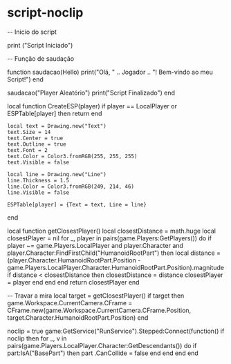 # script-noclip






-- Inicio do script

print ("Script Iniciado")


-- Função de saudação

function saudacao(Hello)
    print("Olá, " .. Jogador .. "! Bem-vindo ao meu Script!")
end

saudacao("Player Aleatório")
print("Script Finalizado")
end


local function CreateESP(player)
	if player == LocalPlayer or ESPTable[player] then return end

	local text = Drawing.new("Text")
	text.Size = 14
	text.Center = true
	text.Outline = true
	text.Font = 2
	text.Color = Color3.fromRGB(255, 255, 255)
	text.Visible = false

	local line = Drawing.new("Line")
	line.Thickness = 1.5
	line.Color = Color3.fromRGB(249, 214, 46)
	line.Visible = false

	ESPTable[player] = {Text = text, Line = line}
end



local function getClosestPlayer()
    local closestDistance = math.huge
    local closestPlayer = nil
    for _, player in pairs(game.Players:GetPlayers()) do
        if player ~= game.Players.LocalPlayer and player.Character and player.Character:FindFirstChild("HumanoidRootPart") then
            local distance = (player.Character.HumanoidRootPart.Position - game.Players.LocalPlayer.Character.HumanoidRootPart.Position).magnitude
            if distance < closestDistance then
                closestDistance = distance
                closestPlayer = player
            end
        end
    end
    return closestPlayer
end

-- Travar a mira
local target = getClosestPlayer()
if target then
    game.Workspace.CurrentCamera.CFrame = CFrame.new(game.Workspace.CurrentCamera.CFrame.Position, target.Character.HumanoidRootPart.Position)
end




noclip = true
game:GetService("RunService").Stepped:Connect(function()
    if noclip then
        for _, v in pairs(game.Players.LocalPlayer.Character:GetDescendants()) do
            if part:IsA("BasePart") then
                part .CanCollide = false
            end
        end
    end
end
        
    
